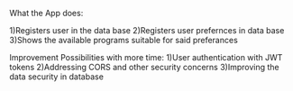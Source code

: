 What the App does:

1)Registers user in the data base
2)Registers user prefernces in data base
3)Shows the available programs suitable for said preferances


Improvement Possibilities with more time:
1)User authentication with JWT tokens
2)Addressing CORS and other security concerns
3)Improving the data security in database
